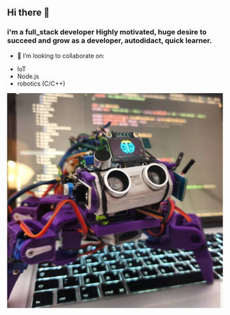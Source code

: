 ## Hi there 👋
### i'm a full_stack developer Highly motivated, huge desire to succeed and grow as a developer, autodidact, quick learner. 
 - 👯 I’m looking to collaborate on:
* IoT
* Node.js 
* robotics (C/C++)

![CMake logo](https://github.com/SkyWallkeRed/SkyWallkeRed/blob/master/Screen%20Shot%202020-08-24%20at%2011.15.32.png)
<!-- .element style="border: 0; background: None; box-shadow: None" -->


<!--
**SkyWallkeRed/SkyWallkeRed** is a ✨ _special_ ✨ repository because its `README.md` (this file) appears on your GitHub profile.

Here are some ideas to get you started:

- 🔭 I’m currently working on ...
- 🌱 I’m currently learning ...
- 👯 I’m looking to collaborate on ...
- 🤔 I’m looking for help with ...
- 💬 Ask me about ...
- 📫 How to reach me: ...
- 😄 Pronouns: ...
- ⚡ Fun fact: ...
-->
